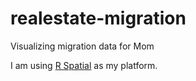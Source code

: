 # realestate-migration
Visualizing migration data for Mom

I am using [R Spatial](https://r-spatial.org/r/2018/10/25/ggplot2-sf.html) as my platform. 
